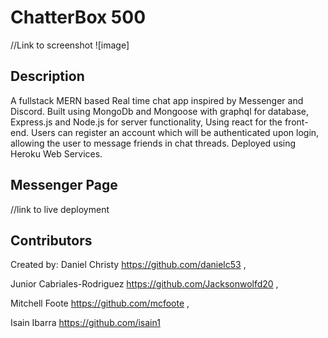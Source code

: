 # ChatterBox 500
//Link to screenshot ![image]

## Description

A fullstack MERN based Real time chat app inspired by Messenger and Discord. Built using MongoDb and Mongoose with graphql for database, Express.js and Node.js for server functionality, Using react for the front-end. Users can register an account which will be authenticated upon login, allowing the user to message friends in chat threads. Deployed using Heroku Web Services.

## Messenger Page
//link to live deployment

## Contributors

Created by:
Daniel Christy
https://github.com/danielc53 ,

Junior Cabriales-Rodriguez
https://github.com/Jacksonwolfd20 ,

Mitchell Foote
https://github.com/mcfoote ,

Isain Ibarra
https://github.com/isain1

